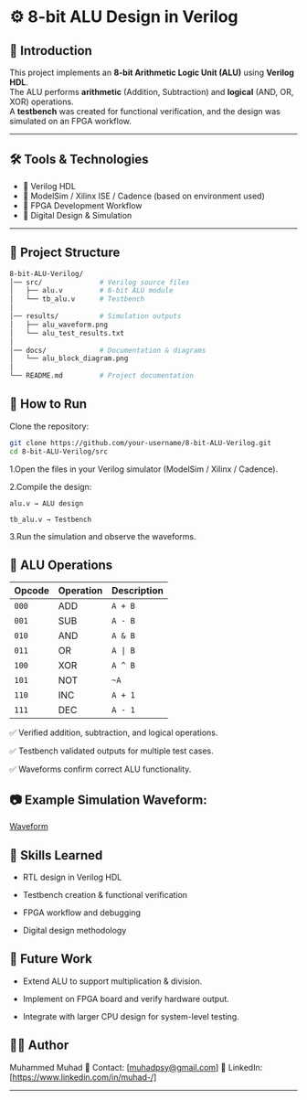 # ⚙️ 8-bit ALU Design in Verilog

## 📌 Introduction
This project implements an **8-bit Arithmetic Logic Unit (ALU)** using **Verilog HDL**.  
The ALU performs **arithmetic** (Addition, Subtraction) and **logical** (AND, OR, XOR) operations.  
A **testbench** was created for functional verification, and the design was simulated on an FPGA workflow.

---

## 🛠️ Tools & Technologies
- 🔹 Verilog HDL  
- 🔹 ModelSim / Xilinx ISE / Cadence (based on environment used)  
- 🔹 FPGA Development Workflow  
- 🔹 Digital Design & Simulation  

---

## 📂 Project Structure
```bash
8-bit-ALU-Verilog/
│── src/              # Verilog source files
│   ├── alu.v         # 8-bit ALU module
│   └── tb_alu.v      # Testbench
│
│── results/          # Simulation outputs
│   ├── alu_waveform.png
│   └── alu_test_results.txt
│
│── docs/             # Documentation & diagrams
│   └── alu_block_diagram.png
│
└── README.md         # Project documentation
```
## 🚀 How to Run

Clone the repository:
```bash
git clone https://github.com/your-username/8-bit-ALU-Verilog.git
cd 8-bit-ALU-Verilog/src
```

1.Open the files in your Verilog simulator (ModelSim / Xilinx / Cadence).

2.Compile the design:
```
alu.v → ALU design

tb_alu.v → Testbench
```
3.Run the simulation and observe the waveforms.

## 🧮 ALU Operations
| Opcode | Operation | Description |
| ------ | --------- | ----------- |
| `000`  | ADD       | `A + B`     |
| `001`  | SUB       | `A - B`     |
| `010`  | AND       | `A & B`     |
| `011`  | OR        | `A \| B`    |
| `100`  | XOR       | `A ^ B`     |
| `101`  | NOT       | `~A`        |
| `110`  | INC       | `A + 1`     |
| `111`  | DEC       | `A - 1`     |


✅ Verified addition, subtraction, and logical operations.

✅ Testbench validated outputs for multiple test cases.

✅ Waveforms confirm correct ALU functionality.

## 📷 Example Simulation Waveform:
 [Waveform](https://github.com/user-attachments/assets/e9aafef8-e992-43ac-9a50-ddea350707a6)
 

## 🎯 Skills Learned

 - RTL design in Verilog HDL

 - Testbench creation & functional verification

 - FPGA workflow and debugging

 - Digital design methodology

## 📌 Future Work

- Extend ALU to support multiplication & division.

- Implement on FPGA board and verify hardware output.

- Integrate with larger CPU design for system-level testing.

## 👨‍💻 Author

Muhammed Muhad
📧 Contact: [muhadpsy@gmail.com]
🔗 LinkedIn: [https://www.linkedin.com/in/muhad-/]


---


